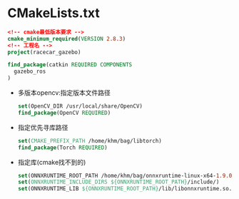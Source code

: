 # CMakeLists.txt

``` cmake
<!-- cmake最低版本要求 -->
cmake_minimum_required(VERSION 2.8.3)
<!-- 工程名 -->
project(racecar_gazebo)

find_package(catkin REQUIRED COMPONENTS
  gazebo_ros
)
```

- 多版本opencv:指定版本文件路径
    ``` cmake
    set(OpenCV_DIR /usr/local/share/OpenCV)
    find_package(OpenCV REQUIRED)
    ```
- 指定优先寻库路径
    ``` cmake
    set(CMAKE_PREFIX_PATH /home/khm/bag/libtorch)
    find_package(Torch REQUIRED)
    ```
- 指定库(cmake找不到的)
    ``` cmake
    set(ONNXRUNTIME_ROOT_PATH /home/khm/bag/onnxruntime-linux-x64-1.9.0)
    set(ONNXRUNTIME_INCLUDE_DIRS ${ONNXRUNTIME_ROOT_PATH}/include/)
    set(ONNXRUNTIME_LIB ${ONNXRUNTIME_ROOT_PATH}/lib/libonnxruntime.so.1.9.0)
    ```


